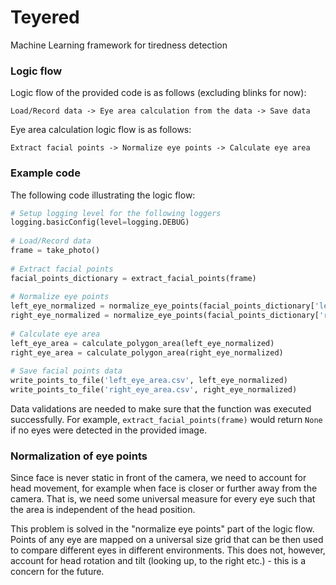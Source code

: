 # Teyered
Machine Learning framework for tiredness detection

### Logic flow
Logic flow of the provided code is as follows (excluding blinks for now):

```Load/Record data -> Eye area calculation from the data -> Save data```

Eye area calculation logic flow is as follows:

```Extract facial points -> Normalize eye points -> Calculate eye area```

### Example code

The following code illustrating the logic flow:

```python
# Setup logging level for the following loggers
logging.basicConfig(level=logging.DEBUG)
 
# Load/Record data
frame = take_photo()
 
# Extract facial points
facial_points_dictionary = extract_facial_points(frame)
 
# Normalize eye points
left_eye_normalized = normalize_eye_points(facial_points_dictionary['left_eye'])
right_eye_normalized = normalize_eye_points(facial_points_dictionary['right_eye'])
 
# Calculate eye area
left_eye_area = calculate_polygon_area(left_eye_normalized)
right_eye_area = calculate_polygon_area(right_eye_normalized)
 
# Save facial points data
write_points_to_file('left_eye_area.csv', left_eye_normalized)
write_points_to_file('right_eye_area.csv', right_eye_normalized)
```

Data validations are needed to make sure that the function was executed successfully. For example, ```extract_facial_points(frame)``` would return ```None``` if no eyes were detected in the provided image.

### Normalization of eye points

Since face is never static in front of the camera, we need to account for head movement, for example when face is closer or further away from the camera. That is, we need some universal measure for every eye such that the area is independent of the head position.

This problem is solved in the "normalize eye points" part of the logic flow. Points of any eye are mapped on a universal size grid that can be then used to compare different eyes in different environments. This does not, however, account for head rotation and tilt (looking up, to the right etc.) - this is a concern for the future.
